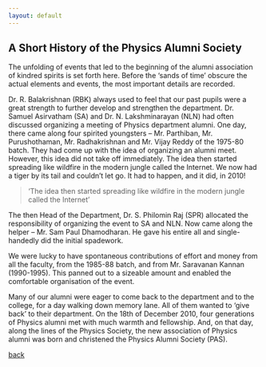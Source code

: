 ```yaml
---
layout: default
---
```


## A Short History of the Physics Alumni Society

The unfolding of events that led to the beginning of the alumni association of kindred spirits is set forth here. Before the ‘sands of time’ obscure the actual elements and events, the most important details are recorded.

Dr. R. Balakrishnan (RBK) always used to feel that our past pupils were a great strength to further develop and strengthen the department. Dr. Samuel Asirvatham (SA) and Dr. N. Lakshminarayan (NLN) had often discussed organizing a meeting of Physics department alumni. One day, there came along four spirited youngsters – Mr. Parthiban, Mr. Purushothaman, Mr. Radhakrishnan and Mr. Vijay Reddy of the 1975-80 batch. They had come up with the idea of organizing an alumni meet. However, this idea did not take off immediately. The idea then started spreading like wildfire in the modern jungle called the Internet. We now had a tiger by its tail and couldn’t let go. It had to happen, and it did, in 2010!

> ‘The idea then started spreading like wildfire in
>  the modern jungle called the Internet’

The then Head of the Department, Dr. S. Philomin Raj (SPR) allocated the responsibility of organizing the event to SA and NLN. Now came along the helper – Mr. Sam Paul Dhamodharan. He gave his entire all and single-handedly did the initial spadework.

We were lucky to have spontaneous contributions of effort and money from all the faculty, from the 1985-88 batch, and from Mr. Saravanan Kannan (1990-1995). This panned out to a sizeable amount and enabled the comfortable organisation of the event.

Many of our alumni were eager to come back to the department and to the college, for a day walking down memory lane. All of them wanted to ‘give back’ to their department. On the 18th of December 2010, four generations of Physics alumni met with much warmth and fellowship. And, on that day, along the lines of the Physics Society, the new association of Physics alumni was born and christened the Physics Alumni Society (PAS).

[back](./)
